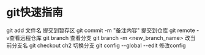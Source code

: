 # git快速指南

git add 文件名 提交到暂存区
git commit -m "备注内容" 提交到仓库
git remote -v查看远程仓库
git branch 查看分支
git branch -m <new_branch_name> 改当前分支名
git checkout ch2 切换分支
git config --global --edit 修改config